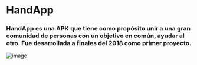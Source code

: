 # HandApp
<h3>HandApp es una APK que tiene como propósito unir a una gran comunidad de personas con un objetivo en común, ayudar al otro. Fue desarrollada a finales del 2018 
como primer proyecto.</h3>

![image](https://github.com/gdisciglio/HandApp/blob/main/Mockup/handapp_mockup02.png)
